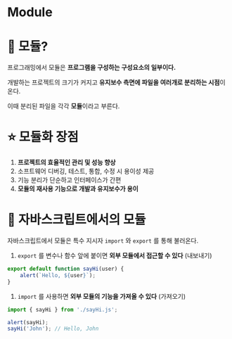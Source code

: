 # Module

# 📌 모듈?

프로그래밍에서 모듈은 **프로그램을 구성하는 구성요소의 일부이다.**

개발하는 프로젝트의 크기가 커지고 **유지보수 측면에 파일을 여러개로 분리하는 시점**이 온다.

이때 분리된 파일을 각각 **모듈**이라고 부른다.

# ⭐ 모듈화 장점

1. **프로젝트의 효율적인 관리 및 성능 향상**
2. 소프트웨어 디버깅, 테스트, 통합, 수정 시 용이성 제공
3. 기능 분리가 단순하고 인터페이스가 간편
4. **모듈의 재사용 기능으로 개발과 유지보수가 용이**
    
    

# 📒 자바스크립트에서의 모듈

자바스크립트에서 모듈은 특수 지시자 `import` 와 `export` 를 통해 불러온다.

1. `export` 를 변수나 함수 앞에 붙이면 **외부 모듈에서 접근할 수 있다** (내보내기)

```jsx
export default function sayHi(user) {
	alert(`Hello, ${user}`);
}
```

1. `import` 를 사용하면 **외부 모듈의 기능을 가져올 수 있다** (가져오기)

```jsx
import { sayHi } from './sayHi.js';

alert(sayHi);
sayHi('John'); // Hello, John  
```